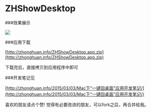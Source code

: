 # ZHShowDesktop



###效果展示

![](http://zhonghuan.qiniudn.com/showDesktop.gif)

###应用下载

[http://zhonghuan.info/ZHShowDesktop.app.zip](http://zhonghuan.info/ZHShowDesktop.app.zip)

下载完后，直接拷贝到应用程序中即可

###开发笔记见

[http://zhonghuan.info/2015/03/03/Mac下“一键回桌面”应用开发笔记/](http://zhonghuan.info/2015/03/03/Mac下“一键回桌面”应用开发笔记/)

喜欢的朋友请点个赞!  觉得有必要改进的朋友，可以fork之后，再合并给我。